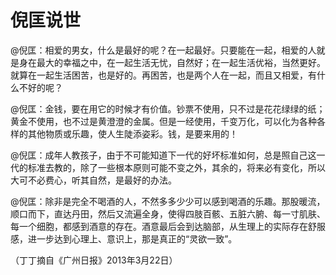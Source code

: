 # 倪匡说世

@倪匡：相爱的男女，什么是最好的呢？在一起最好。只要能在一起，相爱的人就是身在最大的幸福之中，在一起生活无忧，自然好；在一起生活优裕，当然更好。就算在一起生活困苦，也是好的。再困苦，也是两个人在一起，而且又相爱，有什么不好的呢？ 

@倪匡：金钱，要在用它的时候才有价值。钞票不使用，只不过是花花绿绿的纸；黄金不使用，也不过是黄澄澄的金属。但是一经使用，千变万化，可以化为各种各样的其他物质或乐趣，使人生陡添姿彩。钱，是要来用的！ 

@倪匡：成年人教孩子，由于不可能知道下一代的好坏标准如何，总是照自己这一代的标准去教的，除了一些根本原则可能不变之外，其余的，将来必有变化，所以大可不必费心，听其自然，是最好的办法。 

@倪匡：除非是完全不喝酒的人，不然多多少少可以感到喝酒的乐趣。那股暖流，顺口而下，直达丹田，然后又流遍全身，使得四肢百骸、五脏六腑、每一寸肌肤、每一个细胞，都感到酒意的存在。酒意最后会到达脑部，从生理上的实际存在舒服感，进一步达到心理上、意识上，那是真正的“灵欲一致”。 

（丁丁摘自《广州日报》2013年3月22日）